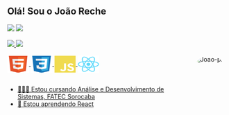 ## Olá! Sou o João Reche

<div>
  <a href = "mailto:joaovitorpereirareche@gmail.com"><img src="https://img.shields.io/badge/-Gmail-%23333?style=for-the-badge&logo=gmail&logoColor=white" target="_blank"></a>
  <a href="www.linkedin.com/in/joão-reche" target="_blank"><img src="https://img.shields.io/badge/-LinkedIn-%230077B5?style=for-the-badge&logo=linkedin&logoColor=white" target="_blank"></a> 
</div>
<div align="left"><br>
  <a href="https://github.com/JoaoReche">
  <img height="180em" src="https://github-readme-stats.vercel.app/api?username=JoaoReche&show_icons=true&theme=dark&include_all_commits=true&count_private=true"/>
  <img height="180em" src="https://github-readme-stats.vercel.app/api/top-langs/?username=JoaoReche&layout=compact&langs_count=7&theme=dark"/>
</div>
<div style="display: inline_block"><br>
  <img align="center" alt="Joao-HTML" height="40" width="50" src="https://raw.githubusercontent.com/devicons/devicon/master/icons/html5/html5-original.svg">
  <img align="center" alt="Joao-CSS" height="40" width="50" src="https://raw.githubusercontent.com/devicons/devicon/master/icons/css3/css3-original.svg">
  <img align="center" alt="Joao-Js" height="40" width="50" src="https://raw.githubusercontent.com/devicons/devicon/master/icons/javascript/javascript-plain.svg">
  <img align="center" alt="Joao-React" height="40" width="50" src="https://raw.githubusercontent.com/devicons/devicon/master/icons/react/react-original.svg">
  <img align="right" alt="Joao-pic" height="150" style="border-radius:50px;" src="https://media.tenor.com/2yzvgWyZK7kAAAAi/animation-pixel-art.gif">
</div>

##

  - 🧑🏻‍💻 Estou cursando Análise e Desenvolvimento de Sistemas, FATEC Sorocaba<br>
  - 📒 Estou aprendendo React
  
<!--  ![Snake animation](https://github.com/JoaoReche/JoaoReche/blob/output/github-contribution-grid-snake.svg) -->
